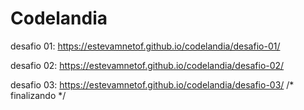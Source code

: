 # Codelandia

desafio 01: https://estevamnetof.github.io/codelandia/desafio-01/

desafio 02: https://estevamnetof.github.io/codelandia/desafio-02/

desafio 03: https://estevamnetof.github.io/codelandia/desafio-03/  /* finalizando */
